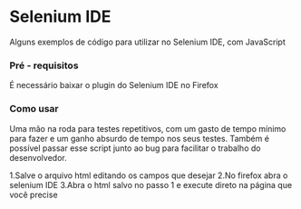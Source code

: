 # Selenium IDE

Alguns exemplos de código para utilizar no Selenium IDE, com JavaScript

### Pré - requisitos

É necessário baixar o plugin do Selenium IDE no Firefox

### Como usar

Uma mão na roda para testes repetitivos, com um gasto de tempo mínimo para fazer e um ganho absurdo de tempo nos seus testes. Também é possível passar esse script junto ao bug para facilitar o trabalho do desenvolvedor.

1.Salve o arquivo html editando os campos que desejar
2.No firefox abra o selenium IDE
3.Abra o html salvo no passo 1 e execute direto na página que você precise
